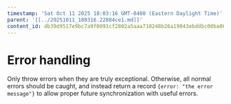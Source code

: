 ```yaml
---
timestamp: 'Sat Oct 11 2025 18:03:16 GMT-0400 (Eastern Daylight Time)'
parent: '[[../20251011_180316.22884ce1.md]]'
content_id: db39d9517e9bc7a9f0091cf2802a5aaa710248b26a19043ebddbc00ba067bc70
---
```


# Error handling

Only throw errors when they are truly exceptional. Otherwise, all normal errors should be caught, and instead return a record `{error: "the error message"}` to allow proper future synchronization with useful errors.
